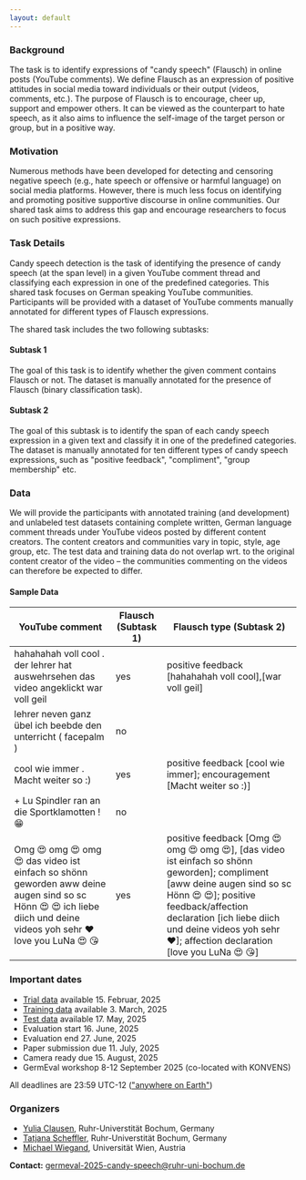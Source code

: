 ```yaml
---
layout: default
---
```


### Background

The task is to identify expressions of "candy speech" (Flausch) in online posts (YouTube comments).
We define Flausch as an expression of positive attitudes in social media toward individuals or their output (videos, comments, etc.).
The purpose of Flausch is to encourage, cheer up, support and empower others. 
It can be viewed as the counterpart to hate speech, as it also aims to influence the self-image of the target person or group, but in a positive way.

### Motivation

Numerous methods have been developed for detecting and censoring negative speech (e.g., hate speech or offensive or harmful language) on social media platforms. 
However, there is much less focus on identifying and promoting positive supportive discourse in online communities. Our shared task aims to address this gap and encourage researchers to focus on such positive expressions.

### Task Details

Candy speech detection is the task of identifying the presence of candy speech (at the span level) in a given YouTube comment thread and classifying each expression in one of the predefined categories. 
This shared task focuses on German speaking YouTube communities. Participants will be provided with a dataset of YouTube comments manually annotated for different types of Flausch expressions. 

The shared task includes the two following subtasks:

#### Subtask 1
The goal of this task is to identify whether the given comment contains Flausch or not. The dataset is manually annotated for the presence of Flausch (binary classification task).

#### Subtask 2
The goal of this subtask is to identify the span of each candy speech expression in a given text and classify it in one of the predefined categories. The dataset is manually annotated for ten different types of candy speech expressions, such as "positive feedback", "compliment", "group membership" etc.


### Data

We will provide the participants with annotated training (and development) and unlabeled test datasets containing complete written, German language comment threads under YouTube videos posted by different content creators. 
The content creators and communities vary in topic, style, age group, etc. 
The test data and training data do not overlap wrt. to the original content creator of the video – the communities commenting on the videos can therefore be expected to differ.


#### Sample Data

 
<table>
<thead>
<tr class="header">
<th>YouTube comment</th>
<th>Flausch (Subtask 1)</th>
<th>Flausch type (Subtask 2)</th>
</tr>
</thead>
<tbody>
<tr>
<td markdown="span">hahahahah voll cool . der lehrer hat auswehrsehen das video angeklickt war voll geil</td>
<td markdown="span">yes</td>
<td markdown="span">positive feedback [hahahahah voll cool],[war voll geil]</td>
</tr>
<tr>
<td markdown="span">lehrer neven ganz übel ich beebde den unterricht ( facepalm )</td>
<td markdown="span">no</td>
<td markdown="span"> </td>
</tr>
<tr>
<td markdown="span">cool wie immer . Macht weiter so :)</td>
<td markdown="span">yes</td>
<td markdown="span">positive feedback [cool wie immer]; encouragement [Macht weiter so :)]</td>
</tr>
<tr>
<td markdown="span">+ Lu Spindler ran an die Sportklamotten ! 😁</td>
<td markdown="span">no</td>
<td markdown="span"> </td>
</tr>
<tr>
<td markdown="span">Omg 😍 omg 😍 omg 😍 das video ist einfach so shönn geworden aww deine augen sind so sc Hönn 😍 😍 ich liebe diich und deine videos yoh sehr ❤ love you LuNa 😍 😘</td>
<td markdown="span">yes</td>
<td markdown="span">positive feedback [Omg 😍 omg 😍 omg 😍], [das video ist einfach so shönn geworden]; compliment [aww deine augen sind so sc Hönn 😍 😍]; positive feedback/affection declaration [ich liebe diich und deine videos yoh sehr ❤]; affection declaration [love you LuNa 😍 😘]</td>
</tr>
</tbody>
</table>


### Important dates

- [Trial data](/data/trial/trial-data.md) available 15. Februar, 2025
- [Training data](/data/training/training-data.md) available 3. March, 2025
- [Test data](/data/test/test-data.md) available 17. May, 2025
- Evaluation start 16. June, 2025
- Evaluation end 27. June, 2025
- Paper submission due 11. July, 2025
- Camera ready due 15. August, 2025
- GermEval workshop 8-12 September 2025 (co-located with KONVENS)


All deadlines are 23:59 UTC-12 (["anywhere on Earth"](https://en.wikipedia.org/wiki/Anywhere_on_Earth))


### Organizers

- [Yulia Clausen](), Ruhr-Universtität Bochum, Germany
- [Tatjana Scheffler](http://staff.germanistik.rub.de/digitale-forensische-linguistik/), Ruhr-Universtität Bochum, Germany
- [Michael Wiegand](https://homepage.univie.ac.at/michael.wiegand/), Universität Wien, Austria

__Contact:__ <germeval-2025-candy-speech@ruhr-uni-bochum.de> 
 

 
